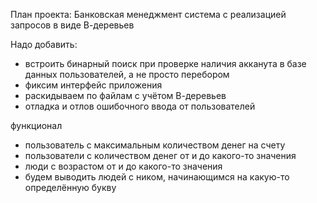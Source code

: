 План проекта: Банковская менеджмент система c реализацией запросов в виде В-деревьев

Надо добавить:
- встроить бинарный поиск при проверке наличия акканута в базе данных пользователей, а не просто перебором
- фиксим интерфейс приложения
- раскидываем по файлам с учётом В-деревьев
- отладка и отлов ошибочного ввода от пользователей

функционал
+ пользователь с максимальным количеством денег на счету
+ пользователи с количеством денег от и до какого-то значения
+ люди с возрастом от и до какого-то значения
+ будем выводить людей с ником, начинающимся на какую-то определённую букву